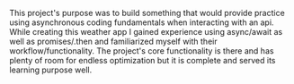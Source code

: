 This project's purpose was to build something that would provide practice using asynchronous coding fundamentals when interacting with an api.
While creating this weather app I gained experience using async/await as well as promises/.then and familiarized myself with their workflow/functionality.
The project's core functionality is there and has plenty of room for endless optimization but it is complete and served its learning purpose well.

